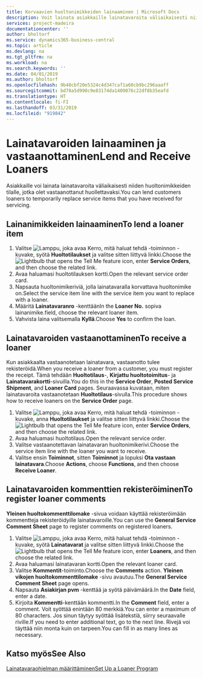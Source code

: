 ```yaml
---
title: Korvaavien huoltonimikkeiden lainaaminen | Microsoft Docs
description: Voit lainata asiakkaille lainatavaroita väliaikaisesti niiden huoltonimikkeiden tilalle, jotka olet vastaanottanut huollettavaksi.
services: project-madeira
documentationcenter: ''
author: bholtorf
ms.service: dynamics365-business-central
ms.topic: article
ms.devlang: na
ms.tgt_pltfrm: na
ms.workload: na
ms.search.keywords: ''
ms.date: 04/01/2019
ms.author: bholtorf
ms.openlocfilehash: 9b48cbf20e5324c4d347caf1a60cb9bc296aaaff
ms.sourcegitcommit: bd78a5d990c9e83174da1409076c22df8b35eafd
ms.translationtype: HT
ms.contentlocale: fi-FI
ms.lasthandoff: 03/31/2019
ms.locfileid: "919842"
---
```

# <a name="lend-and-receive-loaners"></a><span data-ttu-id="b91a7-103">Lainatavaroiden lainaaminen ja vastaanottaminen</span><span class="sxs-lookup"><span data-stu-id="b91a7-103">Lend and Receive Loaners</span></span>
<span data-ttu-id="b91a7-104">Asiakkaille voi lainata lainatavaroita väliaikaisesti niiden huoltonimikkeiden tilalle, jotka olet vastaanottanut huollettavaksi.</span><span class="sxs-lookup"><span data-stu-id="b91a7-104">You can lend customers loaners to temporarily replace service items that you have received for servicing.</span></span>  
  
## <a name="to-lend-a-loaner-item"></a><span data-ttu-id="b91a7-105">Lainanimikkeiden lainaaminen</span><span class="sxs-lookup"><span data-stu-id="b91a7-105">To lend a loaner item</span></span>    
1. <span data-ttu-id="b91a7-106">Valitse ![Lamppu, joka avaa Kerro, mitä haluat tehdä -toiminnon](media/ui-search/search_small.png "Kerro, mitä haluat tehdä") -kuvake, syötä **Huoltotilaukset** ja valitse sitten liittyvä linkki.</span><span class="sxs-lookup"><span data-stu-id="b91a7-106">Choose the ![Lightbulb that opens the Tell Me feature](media/ui-search/search_small.png "Tell me what you want to do") icon, enter **Service Orders**, and then choose the related link.</span></span>  
2. <span data-ttu-id="b91a7-107">Avaa haluamasi huoltotilauksen kortti.</span><span class="sxs-lookup"><span data-stu-id="b91a7-107">Open the relevant service order card.</span></span>  
3. <span data-ttu-id="b91a7-108">Napsauta huoltonimikeriviä, jolla lainatavaralla korvattava huoltonimike on.</span><span class="sxs-lookup"><span data-stu-id="b91a7-108">Select the service item line with the service item you want to replace with a loaner.</span></span>  
4. <span data-ttu-id="b91a7-109">Määritä **Lainatavaranro** -kenttään</span><span class="sxs-lookup"><span data-stu-id="b91a7-109">In the **Loaner No.**</span></span> <span data-ttu-id="b91a7-110">sopiva lainanimike.</span><span class="sxs-lookup"><span data-stu-id="b91a7-110">field, choose the relevant loaner item.</span></span>  
5. <span data-ttu-id="b91a7-111">Vahvista laina valitsemalla **Kyllä**.</span><span class="sxs-lookup"><span data-stu-id="b91a7-111">Choose **Yes** to confirm the loan.</span></span>  

## <a name="to-receive-a-loaner"></a><span data-ttu-id="b91a7-112">Lainatavaroiden vastaanottaminen</span><span class="sxs-lookup"><span data-stu-id="b91a7-112">To receive a loaner</span></span>  
<span data-ttu-id="b91a7-113">Kun asiakkaalta vastaanotetaan lainatavara, vastaanotto tulee rekisteröidä.</span><span class="sxs-lookup"><span data-stu-id="b91a7-113">When you receive a loaner from a customer, you must register the receipt.</span></span> <span data-ttu-id="b91a7-114">Tämä tehdään **Huoltotilaus**-, **Kirjattu huoltotoimitus**- ja **Lainatavarakortti**-sivuilla.</span><span class="sxs-lookup"><span data-stu-id="b91a7-114">You do this in the **Service Order**, **Posted Service Shipment**, and **Loaner Card** pages.</span></span> <span data-ttu-id="b91a7-115">Seuraavassa kuvataan, miten lainatavaroita vastaanotetaan **Huoltotilaus**-sivulla.</span><span class="sxs-lookup"><span data-stu-id="b91a7-115">This procedure shows how to receive loaners on the **Service Order** page.</span></span>  
  
1. <span data-ttu-id="b91a7-116">Valitse ![Lamppu, joka avaa Kerro, mitä haluat tehdä -toiminnon](media/ui-search/search_small.png "Kerro, mitä haluat tehdä") -kuvake, anna **Huoltotilaukset** ja valitse sitten liittyvä linkki.</span><span class="sxs-lookup"><span data-stu-id="b91a7-116">Choose the ![Lightbulb that opens the Tell Me feature](media/ui-search/search_small.png "Tell me what you want to do") icon, enter **Service Orders**, and then choose the related link.</span></span>  
2. <span data-ttu-id="b91a7-117">Avaa haluamasi huoltotilaus.</span><span class="sxs-lookup"><span data-stu-id="b91a7-117">Open the relevant service order.</span></span>  
3. <span data-ttu-id="b91a7-118">Valitse vastaanotettavan lainatavaran huoltonimikerivi.</span><span class="sxs-lookup"><span data-stu-id="b91a7-118">Choose the service item line with the loaner you want to receive.</span></span>  
4. <span data-ttu-id="b91a7-119">Valitse ensin **Toiminnot**, sitten **Toiminnot** ja lopuksi **Ota vastaan lainatavara**.</span><span class="sxs-lookup"><span data-stu-id="b91a7-119">Choose **Actions**, choose **Functions**, and then choose **Receive Loaner**.</span></span>  

## <a name="to-register-loaner-comments"></a><span data-ttu-id="b91a7-120">Lainatavaroiden kommenttien rekisteröiminen</span><span class="sxs-lookup"><span data-stu-id="b91a7-120">To register loaner comments</span></span>  
<span data-ttu-id="b91a7-121">**Yleinen huoltokommenttilomake** -sivua voidaan käyttää rekisteröimään kommentteja rekisteröidyille lainatavaroille.</span><span class="sxs-lookup"><span data-stu-id="b91a7-121">You can use the **General Service Comment Sheet** page to register comments on registered loaners.</span></span>  
  
1. <span data-ttu-id="b91a7-122">Valitse ![Lamppu, joka avaa Kerro, mitä haluat tehdä -toiminnon](media/ui-search/search_small.png "Kerro, mitä haluat tehdä") -kuvake, syötä **Lainatavarat** ja valitse sitten liittyvä linkki.</span><span class="sxs-lookup"><span data-stu-id="b91a7-122">Choose the ![Lightbulb that opens the Tell Me feature](media/ui-search/search_small.png "Tell me what you want to do") icon, enter **Loaners**, and then choose the related link.</span></span>  
2. <span data-ttu-id="b91a7-123">Avaa haluamasi lainatavaran kortti.</span><span class="sxs-lookup"><span data-stu-id="b91a7-123">Open the relevant loaner card.</span></span>  
3. <span data-ttu-id="b91a7-124">Valitse **Kommentit**-toiminto.</span><span class="sxs-lookup"><span data-stu-id="b91a7-124">Choose the **Comments** action.</span></span> <span data-ttu-id="b91a7-125">**Yleinen vikojen huoltokommenttilomake** -sivu avautuu.</span><span class="sxs-lookup"><span data-stu-id="b91a7-125">The **General Service Comment Sheet** page opens.</span></span>  
4. <span data-ttu-id="b91a7-126">Napsauta **Asiakirjan pvm** -kenttää ja syötä päivämäärä.</span><span class="sxs-lookup"><span data-stu-id="b91a7-126">In the **Date** field, enter a date.</span></span>  
5. <span data-ttu-id="b91a7-127">Kirjoita **Kommentti**-kenttään kommentti.</span><span class="sxs-lookup"><span data-stu-id="b91a7-127">In the **Comment** field, enter a comment.</span></span> <span data-ttu-id="b91a7-128">Voit syöttää enintään 80 merkkiä.</span><span class="sxs-lookup"><span data-stu-id="b91a7-128">You can enter a maximum of 80 characters.</span></span> <span data-ttu-id="b91a7-129">Jos sinun täytyy syöttää lisätekstiä, siirry seuraavalle riville.</span><span class="sxs-lookup"><span data-stu-id="b91a7-129">If you need to enter additional text, go to the next line.</span></span> <span data-ttu-id="b91a7-130">Rivejä voi täyttää niin monta kuin on tarpeen.</span><span class="sxs-lookup"><span data-stu-id="b91a7-130">You can fill in as many lines as necessary.</span></span>  
  
## <a name="see-also"></a><span data-ttu-id="b91a7-131">Katso myös</span><span class="sxs-lookup"><span data-stu-id="b91a7-131">See Also</span></span>  
[<span data-ttu-id="b91a7-132">Lainatavaraohjelman määrittäminen</span><span class="sxs-lookup"><span data-stu-id="b91a7-132">Set Up a Loaner Program</span></span>](service-how-setup-loaner-program.md)   
